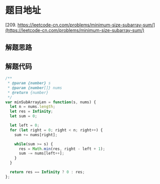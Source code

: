 # 题目地址

[209. https://leetcode-cn.com/problems/minimum-size-subarray-sum/](https://leetcode-cn.com/problems/minimum-size-subarray-sum/)

## 解题思路

## 解题代码

```js
/**
 * @param {number} s
 * @param {number[]} nums
 * @return {number}
 */
var minSubArrayLen = function(s, nums) {
  let n = nums.length;
  let res = Infinity;
  let sum = 0;

  let left = 0;
  for (let right = 0; right < n; right++) {
    sum += nums[right];

    while(sum >= s) {
      res = Math.min(res, right - left + 1);
      sum -= nums[left++];
    }
  }

  return res == Infinity ? 0 : res;
};
```
